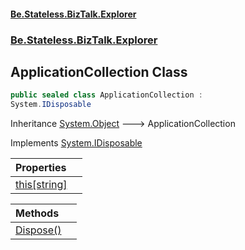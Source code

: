 #### [Be.Stateless.BizTalk.Explorer](README.md 'README')
### [Be.Stateless.BizTalk.Explorer](Be.Stateless.BizTalk.Explorer.md 'Be.Stateless.BizTalk.Explorer')

## ApplicationCollection Class

```csharp
public sealed class ApplicationCollection :
System.IDisposable
```

Inheritance [System.Object](https://docs.microsoft.com/en-us/dotnet/api/System.Object 'System.Object') &#129106; ApplicationCollection

Implements [System.IDisposable](https://docs.microsoft.com/en-us/dotnet/api/System.IDisposable 'System.IDisposable')

| Properties | |
| :--- | :--- |
| [this[string]](ApplicationCollection.this[string].md 'Be.Stateless.BizTalk.Explorer.ApplicationCollection.this[string]') | |

| Methods | |
| :--- | :--- |
| [Dispose()](ApplicationCollection.Dispose().md 'Be.Stateless.BizTalk.Explorer.ApplicationCollection.Dispose()') | |
